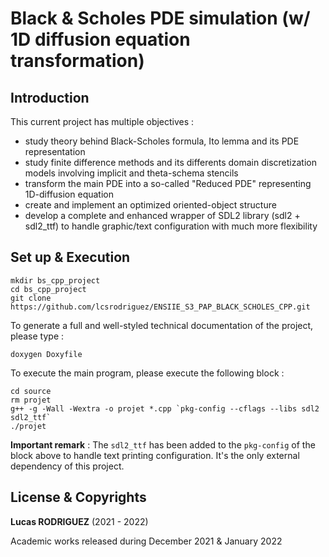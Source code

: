 
# Black & Scholes PDE simulation (w/ 1D diffusion equation transformation)

## Introduction

This current project has multiple objectives : 
- study theory behind Black-Scholes formula, Ito lemma and its PDE representation
- study finite difference methods and its differents domain discretization models involving implicit and theta-schema stencils
- transform the main PDE into a so-called "Reduced PDE" representing 1D-diffusion equation
- create and implement an optimized oriented-object structure
- develop a complete and enhanced wrapper of SDL2 library (sdl2 + sdl2_ttf) to handle graphic/text configuration with much more flexibility

## Set up & Execution

```
mkdir bs_cpp_project
cd bs_cpp_project
git clone https://github.com/lcsrodriguez/ENSIIE_S3_PAP_BLACK_SCHOLES_CPP.git
```

To generate a full and well-styled technical documentation of the project, please type :
```
doxygen Doxyfile
```

To execute the main program, please execute the following block :
```
cd source
rm projet
g++ -g -Wall -Wextra -o projet *.cpp `pkg-config --cflags --libs sdl2 sdl2_ttf`
./projet
```

**Important remark** : The `sdl2_ttf` has been added to the `pkg-config` of the block above to handle text printing configuration. It's the only external dependency of this project.

## License & Copyrights

**Lucas RODRIGUEZ** (2021 - 2022)

Academic works released during December 2021 & January 2022